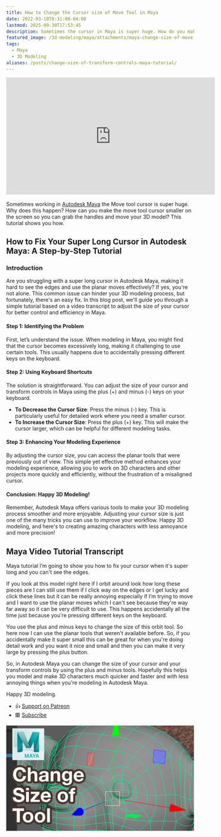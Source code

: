 ```yaml
---
title: How to Change the Cursor size of Move Tool in Maya
date: 2022-03-10T8:31:00-04:00
lastmod: 2025-09-30T17:53:45
description: Sometimes the cursor in Maya is super huge. How do you make the cursor or transform controls smaller in Maya?
featured_image: /3d-modeling/maya/attachments/maya-change-size-of-move-tool-title.jpg
tags:
  - Maya
  - 3D Modeling
aliases: /posts/change-size-of-transform-controls-maya-tutorial/
---
```


<div class="iframe-16-9-container">
<iframe class="youTubeIframe" width="560" height="315" src="https://www.youtube.com/embed/66X6WzHkhq8?rel=0" title="YouTube video player" frameborder="0" allow="accelerometer; autoplay; clipboard-write; encrypted-media; gyroscope; picture-in-picture; web-share" referrerpolicy="strict-origin-when-cross-origin" allowfullscreen></iframe>
</div>

Sometimes working in [Autodesk Maya](./maya.md) the Move tool cursor is super huge. Why does this happen? How can you make the move tool cursor smaller on the screen so you can grab the handles and move your 3D model? This tutorial shows you how.

## How to Fix Your Super Long Cursor in Autodesk Maya: A Step-by-Step Tutorial

### Introduction

Are you struggling with a super long cursor in Autodesk Maya, making it hard to see the edges and use the planar moves effectively? If yes, you're not alone. This common issue can hinder your 3D modeling process, but fortunately, there's an easy fix. In this blog post, we'll guide you through a simple tutorial based on a video transcript to adjust the size of your cursor for better control and efficiency in Maya.

#### Step 1: Identifying the Problem

First, let’s understand the issue. When modeling in Maya, you might find that the cursor becomes excessively long, making it challenging to use certain tools. This usually happens due to accidentally pressing different keys on the keyboard.

#### Step 2: Using Keyboard Shortcuts

The solution is straightforward. You can adjust the size of your cursor and transform controls in Maya using the plus (+) and minus (-) keys on your keyboard.

- **To Decrease the Cursor Size**: Press the minus (-) key. This is particularly useful for detailed work where you need a smaller cursor.
- **To Increase the Cursor Size**: Press the plus (+) key. This will make the cursor larger, which can be helpful for different modeling tasks.

#### Step 3: Enhancing Your Modeling Experience

By adjusting the cursor size, you can access the planar tools that were previously out of view. This simple yet effective method enhances your modeling experience, allowing you to work on 3D characters and other projects more quickly and efficiently, without the frustration of a misaligned cursor.

#### Conclusion: Happy 3D Modeling!

Remember, Autodesk Maya offers various tools to make your 3D modeling process smoother and more enjoyable. Adjusting your cursor size is just one of the many tricks you can use to improve your workflow. Happy 3D modeling, and here's to creating amazing characters with less annoyance and more precision!

## Maya Video Tutorial Transcript

Maya tutorial I’m going to show you how to fix your cursor when it's super long and you can't see the edges.

If you look at this model right here if I orbit around look how long these pieces are I can still use them if I click way on the edges or I get lucky and click these lines but it can be really annoying especially if I’m trying to move and I want to use the planar moves which I can't see because they're way far away so it can be very difficult to use. This happens accidentally all the time just because you're pressing different keys on the keyboard.

You use the plus and minus keys to change the size of this orbit tool. So here now I can use the planar tools that weren't available before. So, if you accidentally make it super small this can be great for when you're doing detail work and you want it nice and small and then you can make it very large by pressing the plus button.

So, in Autodesk Maya you can change the size of your cursor and your transform controls by using the plus and minus tools. Hopefully this helps you model and make 3D characters much quicker and faster and with less annoying things when you're modeling in Autodesk Maya.

Happy 3D modeling.

- 👍 [Support on Patreon](https://www.patreon.com/WhatMakeArt)
- 🟥 [Subscribe](https://www.youtube.com/)

[![Change the size of cursor in Maya](./attachments/maya-change-size-of-move-tool-title.jpg)](https://youtu.be/66X6WzHkhq8)
